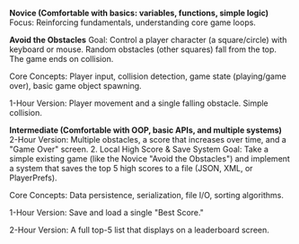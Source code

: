 **Novice (Comfortable with basics: variables, functions, simple logic)**
Focus: Reinforcing fundamentals, understanding core game loops.

**Avoid the Obstacles**
Goal: Control a player character (a square/circle) with keyboard or mouse. Random obstacles (other squares) fall from the top. The game ends on collision.

Core Concepts: Player input, collision detection, game state (playing/game over), basic game object spawning.

1-Hour Version: Player movement and a single falling obstacle. Simple collision.

**Intermediate (Comfortable with OOP, basic APIs, and multiple systems)**
2-Hour Version: Multiple obstacles, a score that increases over time, and a "Game Over" screen.
2. Local High Score & Save System
Goal: Take a simple existing game (like the Novice "Avoid the Obstacles") and implement a system that saves the top 5 high scores to a file (JSON, XML, or PlayerPrefs).

Core Concepts: Data persistence, serialization, file I/O, sorting algorithms.

1-Hour Version: Save and load a single "Best Score."

2-Hour Version: A full top-5 list that displays on a leaderboard screen.
